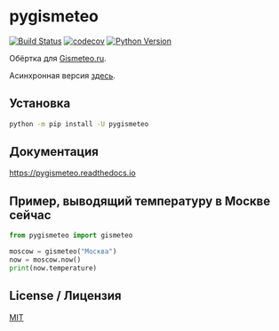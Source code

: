 # pygismeteo

[![Build Status](https://github.com/monosans/pygismeteo/workflows/test/badge.svg?branch=main&event=push)](https://github.com/monosans/pygismeteo/actions?query=workflow%3Atest)
[![codecov](https://codecov.io/gh/monosans/pygismeteo/branch/main/graph/badge.svg)](https://codecov.io/gh/monosans/pygismeteo)
[![Python Version](https://img.shields.io/pypi/pyversions/pygismeteo.svg)](https://pypi.org/project/pygismeteo/)

Обёртка для [Gismeteo.ru](https://gismeteo.ru).

Асинхронная версия [здесь](https://github.com/monosans/pygismeteo).

## Установка

```sh
python -m pip install -U pygismeteo
```

## Документация

https://pygismeteo.readthedocs.io

## Пример, выводящий температуру в Москве сейчас

```python
from pygismeteo import gismeteo

moscow = gismeteo("Москва")
now = moscow.now()
print(now.temperature)
```

## License / Лицензия

[MIT](LICENSE)
